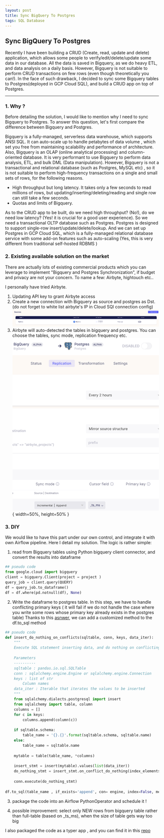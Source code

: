 ```yaml
---
layout: post
title: Sync BigQuery To Postgres 
tags: SQL Database 
---
```


## Sync BigQuery To Postgres

Recently I have been building a CRUD (Create, read, update and delete) application, 
which allows some people to verify/edit/delete/update some data in our database.
All the data is saved in Bigquery, as we do heavy ETL, and data analysis on a daily basis.
However, Bigquery is not suitable to perform CRUD transactions on few rows (even though theoretically you can!). 
In the face of such drawback, I decided to sync some Bigquery tables to Postgres(deployed in GCP Cloud SQL), and build a CRUD app on 
top of Postgres.

---

### 1. Why ?
Before detailing the solution, I would like to mention why I need to sync Bigquery to Postgres. 
To answer this question, let's first compare the difference between Bigquery and Postgres.

Bigquery is a fully-managed, serverless data warehouse, which supports ANSI SQL. It can auto-scale up to handle petabytes of data volume , 
which set you free from maintaining scalability and performance of architecture. Also, 
Bigquery is an OLAP (online analytical processing) and column-oriented database. It is very performant to use Bigquery 
to perform data analysis, ETL, and bulk DML (Data manipulation). However, Bigquery is not a transactional and relational database (such as Postgres, MySQL etc) , so it is not suitable 
to perform high-frequency transactions on a single and small sets of rows, for the following reasons.
- High throughput but long latency. It takes only a few seconds to read millions of rows, but updating/inserting/deleting/reading and single row can still take a few seconds. 
- Quotas and limits of Bigquery.  

As to the CRUD app to be built, do we need high throughput? (No!), do we need low latency? (Yes! it is crucial for a good user experience).
So we need a transactional OLTP database such as Postgres. Postgres is designed to support single-row insert/update/delete/lookup. 
And we can set up Postgres in GCP Cloud SQL, 
which is a fully-managed  relational database service with some add-on features such as auto-scaling (Yes, this is very different from traditional self-hosted RDBMS ) 



### 2. Existing available solution on the market 
There are actually lots of existing commercial products which you can leverage to implement "Bigquery and Postgres Synchronization", 
if budget and privacy are not your concern.
To name a few: Airbyte, hightouch etc..


I personally have tried Airbyte.
1. Updating API key to grant Airbyte access
2. Create a new connection with Bigquery as source and postgres as Dst.
(do not forget to white list airbyte's IP in Cloud SQl connection config)
![airbyte1](/resources/images/post1/airbyte1.png)
3. Airbyte will auto-detected the tables in bigquery and postgres.  You can choose the tables, sync mode, replication frequency etc.
![airbyte2](/resources/images/post1/airbyte2.png){ width=50%, height=50% }


### 3. DIY
We would like to have this part under our own control, and integrate it with own Airflow pipeline. 
Here I detail my solution. The logic is rather simple:
1. read from Bigquery tables using Python bigquery client connector, and convert the results into dataframe
```python
## pseudo code
from google.cloud import bigquery
client = bigquery.Client(project = project )
query_job = client.query(QUERY)
df = query_job.to_dataframe()
df = df.where(pd.notnull(df), None)
```
2. Write the dataframe to postgres table. In this step, we have to handle conflicting primary keys 
( it will fail if we do not handle the case where you write some rows whose primary key already exists in the postgres table)
 Thanks to this [asnwer](https://stackoverflow.com/a/69662582), we can add a customized method to the df.to_sql method
```python
## pseudo code
def insert_do_nothing_on_conflicts(sqltable, conn, keys, data_iter):
    """
    Execute SQL statement inserting data, and do nothing on conflicting primary keys

    Parameters
    ----------
    sqltable : pandas.io.sql.SQLTable
    conn : sqlalchemy.engine.Engine or sqlalchemy.engine.Connection
    keys : list of str
        Column names
    data_iter : Iterable that iterates the values to be inserted
    """
    from sqlalchemy.dialects.postgresql import insert
    from sqlalchemy import table, column
    columns = []
    for c in keys:
        columns.append(column(c))

    if sqltable.schema:
        table_name = '{}.{}'.format(sqltable.schema, sqltable.name)
    else:
        table_name = sqltable.name

    mytable = table(table_name, *columns)

    insert_stmt = insert(mytable).values(list(data_iter))
    do_nothing_stmt = insert_stmt.on_conflict_do_nothing(index_elements=[primaryKey])

    conn.execute(do_nothing_stmt)

df.to_sql(table_name , if_exists='append', con= engine, index=False, method=insert_do_nothing_on_conflicts, chunksize=chunksize)

```

3. package the code into an Airflow PythonOperator and schedule it !

4. possible improvement: select only NEW rows from bigquery table rather than full-table (based on _ts_ms), when the size of table gets way too big


I also packaged the code as a typer app , and you can find it in this [repo](https://github.com/yyfhust/Sync_Bigquery_to_Postgres)



